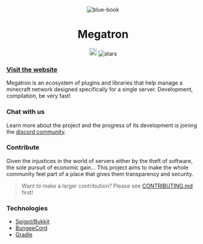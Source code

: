 <div align="center">
  <img src="https://imgur.com/3jwkDd1.png" alt="blue-book"/>
  <h1>Megatron</h1>
  <a href="https://discord.gg/5yVnrtRCGb" target="_blank"><img height=20 src="https://img.shields.io/discord/1193186539212128306" /></a>
  <img src="https://img.shields.io/github/stars/Mardroide/megatron" alt="stars">
</div>

### [Visit the website](https://mardroide.dev)

Megatron is an ecosystem of plugins and libraries that help manage a minecraft network designed specifically for a single server. Development, compilation, be very fast!

### Chat with us

Learn more about the project and the progress of its development is joining the [discord community](https://discord.gg/5yVnrtRCGb).

### Contribute

Given the injustices in the world of servers either by the theft of software, the sole pursuit of economic gain... This project aims to make the whole community feel part of a place that gives them transparency and security.

> Want to make a larger contribution? Please see [CONTRIBUTING.md](/CONTRIBUTING.md) first!

### Technologies

- [Spigot/Bukkit](https://www.spigotmc.org/)
- [BungeeCord](https://www.spigotmc.org/wiki/bungeecord/)
- [Gradle](https://gradle.org/)
